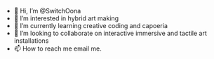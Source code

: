 - 👋 Hi, I’m @SwitchOona
- 👀 I’m interested in hybrid art making 
- 🌱 I’m currently learning creative coding and capoeria
- 💞️ I’m looking to collaborate on interactive immersive and tactile art installations
- 📫 How to reach me email me.

<!---
SwitchOona/SwitchOona is a ✨ special ✨ repository because its `README.md` (this file) appears on your GitHub profile.
You can click the Preview link to take a look at your changes.
--->
